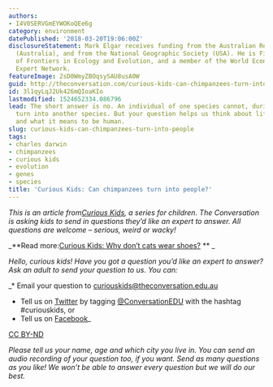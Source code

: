 ```yaml
---
authors:
- I4V0SERVGmEYWOKoQEe6g
category: environment
datePublished: '2018-03-20T19:06:00Z'
disclosureStatement: Mark Elgar receives funding from the Australian Research Council
  (Australia), and from the National Geographic Society (USA). He is Field Chief Editor
  of Frontiers in Ecology and Evolution, and a member of the World Economic Forum
  Expert Network.
featureImage: 2sD0WmyZBOqsySAU8usA0W
guid: http://theconversation.com/curious-kids-can-chimpanzees-turn-into-people-91839
id: 3l1qyLqJ2Uk426mQIoaKIo
lastmodified: 1524652334.086796
lead: The short answer is no. An individual of one species cannot, during its lifetime,
  turn into another species. But your question helps us think about life, evolution
  and what it means to be human.
slug: curious-kids-can-chimpanzees-turn-into-people
tags:
- charles darwin
- chimpanzees
- curious kids
- evolution
- genes
- species
title: 'Curious Kids: Can chimpanzees turn into people?'
---
```

_This is an article from[Curious Kids](https://theconversation.com/au/topics/curious-kids-36782), a series for children. The Conversation is asking kids to send in questions they’d like an expert to answer. All questions are welcome – serious, weird or wacky!_


_**Read more:[Curious Kids: Why don’t cats wear shoes?](http://theconversation.com/curious-kids-why-dont-cats-wear-shoes-75308) ** _


_Hello, curious kids! Have you got a question you’d like an expert to answer? Ask an adult to send your question to us. You can:_

_* Email your question to curiouskids@theconversation.edu.au  
* Tell us on [Twitter](https://twitter.com/ConversationEDU) by tagging [@ConversationEDU](https://twitter.com/ConversationEDU) with the hashtag #curiouskids, or   
* Tell us on [Facebook](http://www.facebook.com/conversationEDU)_

[CC BY-ND](http://creativecommons.org/licenses/by-nd/4.0/)

_Please tell us your name, age and which city you live in. You can send an audio recording of your question too, if you want. Send as many questions as you like! We won’t be able to answer every question but we will do our best._